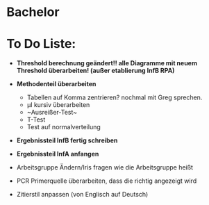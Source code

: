 # Bachelor

# To Do Liste:

* **Threshold berechnung geändert!! alle Diagramme mit neuem Threshold überarbeiten! (außer etablierung InfB RPA)**

* **Methodenteil überarbeiten**
   + Tabellen auf Komma zentrieren? nochmal mit Greg sprechen.
   + µl kursiv überarbeiten
   + ~Ausreißer-Test~
   + T-Test
   + Test auf normalverteilung
 
* **Ergebnissteil InfB fertig schreiben**
* **Ergebnissteil InfA anfangen**
* Arbeitsgruppe Ändern/Iris fragen wie die Arbeitsgruppe heißt
* PCR Primerquelle überarbeiten, dass die richtig angezeigt wird
* Zitierstil anpassen (von Englisch auf Deutsch) 
